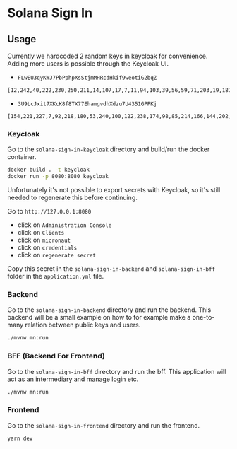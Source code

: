 # Solana Sign In

## Usage

Currently we hardcoded 2 random keys in keycloak for convenience. Adding more users is possible through the Keycloak UI.

- `FLwEU3qyKWJ7PbPphpXsStjmMHRcdHkif9weotiG2bqZ`

```
[12,242,40,222,230,250,211,14,107,17,7,11,94,103,39,56,59,71,203,19,182,203,209,100,87,45,174,58,15,150,245,86,213,30,249,13,111,180,15,38,55,214,7,12,93,66,138,28,193,198,140,131,165,120,150,192,221,250,208,74,82,147,65,64]
```

- `3U9LcJxit7XKcK8f8TX77EhamgvdhXdzu7U4351GPPKj`

```
[154,221,227,7,92,218,180,53,240,100,122,238,174,98,85,214,166,144,202,3,65,26,199,174,17,145,234,6,83,205,170,180,36,171,123,205,15,88,227,30,168,35,238,15,8,243,8,165,100,157,135,221,137,160,63,17,23,94,75,208,41,131,255,182]
```

### Keycloak

Go to the `solana-sign-in-keycloak` directory and build/run the docker container.

```sh
docker build . -t keycloak
docker run -p 8080:8080 keycloak
```

Unfortunately it's not possible to export secrets with Keycloak, so it's still needed to regenerate this before continuing.

Go to `http://127.0.0.1:8080` 
 - click on `Administration Console`
 - click on `Clients`
 - click on `micronaut`
 - click on `credentials`
 - click on `regenerate secret`

Copy this secret in the `solana-sign-in-backend` and `solana-sign-in-bff` folder in the `application.yml` file.

### Backend

Go to the `solana-sign-in-backend` directory and run the backend.
This backend will be a small example on how to for example make a one-to-many relation between public keys and users.

```sh
./mvnw mn:run
```

### BFF (Backend For Frontend)

Go to the `solana-sign-in-bff` directory and run the bff. This application will act as an intermediary and manage login etc.

```sh
./mvnw mn:run
```

### Frontend

Go to the `solana-sign-in-frontend` directory and run the frontend.

```sh
yarn dev
```

